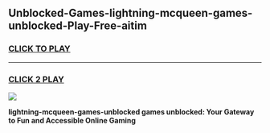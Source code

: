 
## Unblocked-Games-lightning-mcqueen-games-unblocked-Play-Free-aitim
<h3>
<a href="https://premium76.site?title=lightning-mcqueen-games-unblocked&ref=23A">CLICK TO PLAY</a></h3>
<hr>

<h3>
<a href="https://premium76.site?title=lightning-mcqueen-games-unblocked&ref=23A">CLICK 2 PLAY</a>
  
</h3>

<a href="https://premium76.site?title=lightning-mcqueen-games-unblocked&ref=23A"><img src="https://clearcache.store/games.png"></a>


**lightning-mcqueen-games-unblocked games unblocked: Your Gateway to Fun and Accessible Online Gaming**

